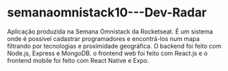 # semanaomnistack10---Dev-Radar
Aplicação produzida na Semana Omnistack da Rocketseat. É um sistema onde é possível cadastrar programadores 
e encontrá-los num mapa filtrando por tecnologias e proximidade geográfica. O backend foi feito com Node.js,
Express e MongoDB. o frontend web foi feito com React.js e o frontend mobile foi feito com React Native e Expo.
